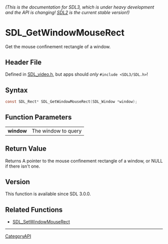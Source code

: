 ###### (This is the documentation for SDL3, which is under heavy development and the API is changing! [SDL2](https://wiki.libsdl.org/SDL2/) is the current stable version!)
# SDL_GetWindowMouseRect

Get the mouse confinement rectangle of a window.

## Header File

Defined in [SDL_video.h](https://github.com/libsdl-org/SDL/blob/main/include/SDL3/SDL_video.h), but apps should _only_ `#include <SDL3/SDL.h>`!

## Syntax

```c
const SDL_Rect* SDL_GetWindowMouseRect(SDL_Window *window);

```

## Function Parameters

|                |                     |
| -------------- | ------------------- |
| **window**     | The window to query |

## Return Value

Returns A pointer to the mouse confinement rectangle of a window, or NULL
if there isn't one.

## Version

This function is available since SDL 3.0.0.

## Related Functions

* [SDL_SetWindowMouseRect](SDL_SetWindowMouseRect)

----
[CategoryAPI](CategoryAPI)

